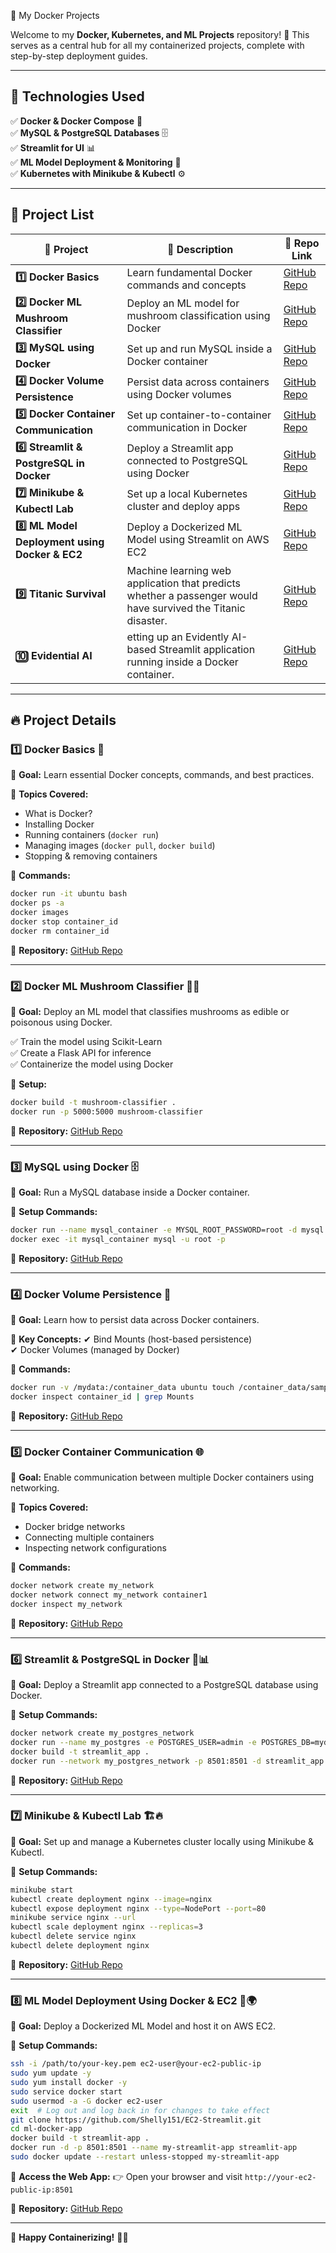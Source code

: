 🚀 My Docker Projects

Welcome to my **Docker, Kubernetes, and ML Projects** repository! 🎯 This serves as a central hub for all my containerized projects, complete with step-by-step deployment guides.

---

## 📌 Technologies Used

✅ **Docker & Docker Compose** 🐳  
✅ **MySQL & PostgreSQL Databases** 🗄️  
✅ **Streamlit for UI** 📊  
✅ **ML Model Deployment & Monitoring** 🤖  
✅ **Kubernetes with Minikube & Kubectl** ⚙️  

---

## 📂 Project List

| 🔹 **Project** | 📌 **Description** | 🔗 **Repo Link** |
|--------------|----------------|-------------|
| **1️⃣ Docker Basics** | Learn fundamental Docker commands and concepts | [GitHub Repo](https://github.com/Shelly151/Docker_basics.git) |
| **2️⃣ Docker ML Mushroom Classifier** | Deploy an ML model for mushroom classification using Docker | [GitHub Repo](https://github.com/Shelly151/ML-Mushroom_Docker.git) |
| **3️⃣ MySQL using Docker** | Set up and run MySQL inside a Docker container | [GitHub Repo](https://github.com/Shelly151/MySQL_Docker.git) |
| **4️⃣ Docker Volume Persistence** | Persist data across containers using Docker volumes | [GitHub Repo](https://github.com/Shelly151/Docker_Volume.git) |
| **5️⃣ Docker Container Communication** | Set up container-to-container communication in Docker | [GitHub Repo](https://github.com/Shelly151/Docker_Network.git) |
| **6️⃣ Streamlit & PostgreSQL in Docker** | Deploy a Streamlit app connected to PostgreSQL using Docker | [GitHub Repo](https://github.com/Shelly151/Docker_Full-Stack.git) |
| **7️⃣ Minikube & Kubectl Lab** | Set up a local Kubernetes cluster and deploy apps | [GitHub Repo](https://github.com/Shelly151/Minikube-and-Kucetl.git) |
| **8️⃣ ML Model Deployment using Docker & EC2** | Deploy a Dockerized ML Model using Streamlit on AWS EC2 | [GitHub Repo](https://github.com/Shelly151/EC2-Streamlit.git) |
| **9️⃣ Titanic Survival** | Machine learning web application that predicts whether a passenger would have survived the Titanic disaster. | [GitHub Repo](https://github.com/Shelly151/titanic-survival.git) |
| **🔟 Evidential AI** | etting up an Evidently AI-based Streamlit application running inside a Docker container. | [GitHub Repo](https://github.com/Shelly151/Evidential-Ai.git) |



---

## 🔥 Project Details

### 1️⃣ Docker Basics 🐳  
📌 **Goal:** Learn essential Docker concepts, commands, and best practices.

🔹 **Topics Covered:**
- What is Docker?
- Installing Docker
- Running containers (`docker run`)
- Managing images (`docker pull`, `docker build`)
- Stopping & removing containers

📜 **Commands:**
```sh
docker run -it ubuntu bash
docker ps -a
docker images
docker stop container_id
docker rm container_id
```
🔗 **Repository:** [GitHub Repo](https://github.com/Shelly151/Docker_basics.git)

---

### 2️⃣ Docker ML Mushroom Classifier 🍄🤖  
📌 **Goal:** Deploy an ML model that classifies mushrooms as edible or poisonous using Docker.

✅ Train the model using Scikit-Learn  
✅ Create a Flask API for inference  
✅ Containerize the model using Docker  

📜 **Setup:**
```sh
docker build -t mushroom-classifier .
docker run -p 5000:5000 mushroom-classifier
```
🔗 **Repository:** [GitHub Repo](https://github.com/Shelly151/ML-Mushroom_Docker.git)

---

### 3️⃣ MySQL using Docker 🗄️  
📌 **Goal:** Run a MySQL database inside a Docker container.

📜 **Setup Commands:**
```sh
docker run --name mysql_container -e MYSQL_ROOT_PASSWORD=root -d mysql
docker exec -it mysql_container mysql -u root -p
```
🔗 **Repository:** [GitHub Repo](https://github.com/Shelly151/MySQL_Docker.git)

---

### 4️⃣ Docker Volume Persistence 💾  
📌 **Goal:** Learn how to persist data across Docker containers.

🔹 **Key Concepts:**
✔ Bind Mounts (host-based persistence)  
✔ Docker Volumes (managed by Docker)  

📜 **Commands:**
```sh
docker run -v /mydata:/container_data ubuntu touch /container_data/sample.txt
docker inspect container_id | grep Mounts
```
🔗 **Repository:** [GitHub Repo](https://github.com/Shelly151/Docker_Volume.git)

---

### 5️⃣ Docker Container Communication 🌐  
📌 **Goal:** Enable communication between multiple Docker containers using networking.

🔹 **Topics Covered:**
- Docker bridge networks
- Connecting multiple containers
- Inspecting network configurations

📜 **Commands:**
```sh
docker network create my_network
docker network connect my_network container1
docker inspect my_network
```
🔗 **Repository:** [GitHub Repo](https://github.com/Shelly151/Docker_Network.git)

---

### 6️⃣ Streamlit & PostgreSQL in Docker 🎨📊  
📌 **Goal:** Deploy a Streamlit app connected to a PostgreSQL database using Docker.

📜 **Setup Commands:**
```sh
docker network create my_postgres_network
docker run --name my_postgres -e POSTGRES_USER=admin -e POSTGRES_DB=mydb -d postgres
docker build -t streamlit_app .
docker run --network my_postgres_network -p 8501:8501 -d streamlit_app
```
🔗 **Repository:** [GitHub Repo](https://github.com/Shelly151/Docker_Full-Stack.git)

---

### 7️⃣ Minikube & Kubectl Lab 🏗️🔥  
📌 **Goal:** Set up and manage a Kubernetes cluster locally using Minikube & Kubectl.

📜 **Setup Commands:**
```sh
minikube start
kubectl create deployment nginx --image=nginx
kubectl expose deployment nginx --type=NodePort --port=80
minikube service nginx --url
kubectl scale deployment nginx --replicas=3
kubectl delete service nginx
kubectl delete deployment nginx
```
🔗 **Repository:** [GitHub Repo](https://github.com/Shelly151/Minikube-and-Kucetl.git)

---

### 8️⃣ ML Model Deployment Using Docker & EC2 🐳🌍  
📌 **Goal:** Deploy a Dockerized ML Model and host it on AWS EC2.

📜 **Setup Commands:**
```sh
ssh -i /path/to/your-key.pem ec2-user@your-ec2-public-ip
sudo yum update -y
sudo yum install docker -y
sudo service docker start
sudo usermod -a -G docker ec2-user
exit  # Log out and log back in for changes to take effect
git clone https://github.com/Shelly151/EC2-Streamlit.git
cd ml-docker-app
docker build -t streamlit-app .
docker run -d -p 8501:8501 --name my-streamlit-app streamlit-app
sudo docker update --restart unless-stopped my-streamlit-app
```
📌 **Access the Web App:** 👉 Open your browser and visit `http://your-ec2-public-ip:8501`

🔗 **Repository:** [GitHub Repo](https://github.com/Shelly151/EC2-Streamlit.git)

---

🚀 **Happy Containerizing!** 🐳🎯

